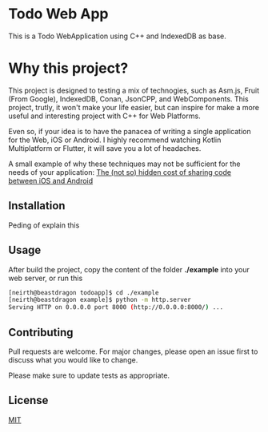 # Todo Web App

This is a Todo WebApplication using C++ and IndexedDB as base.

# Why this project?
This project is designed to testing a mix of technogies, such as Asm.js, Fruit (From Google), IndexedDB, Conan, JsonCPP, and WebComponents. This project, trutly, it won't make your life easier, but can inspire for make a more useful and interesting project with C++ for Web Platforms.

Even so, if your idea is to have the panacea of writing a single application for the Web, iOS or Android. I highly recommend watching Kotlin Multiplatform or Flutter, it will save you a lot of headaches.

A small example of why these techniques may not be sufficient for the needs of your application:
[The (not so) hidden cost of sharing code between iOS and Android](https://dropbox.tech/mobile/the-not-so-hidden-cost-of-sharing-code-between-ios-and-android)

## Installation

Peding of explain this

## Usage

After build the project, copy the content of the folder __./example__ into your web server, or run this

```bash
[neirth@beastdragon todoapp]$ cd ./example
[neirth@beastdragon example]$ python -m http.server
Serving HTTP on 0.0.0.0 port 8000 (http://0.0.0.0:8000/) ...
```

## Contributing
Pull requests are welcome. For major changes, please open an issue first to discuss what you would like to change.

Please make sure to update tests as appropriate.

## License
[MIT](https://choosealicense.com/licenses/mit/)
